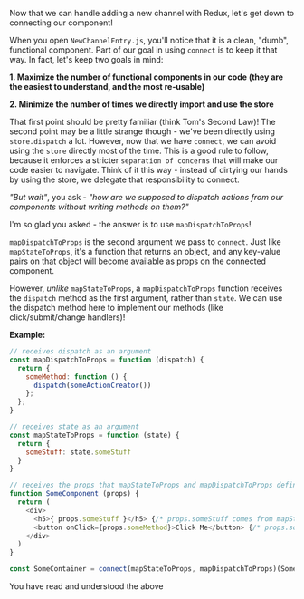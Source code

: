 Now that we can handle adding a new channel with Redux, let's get down to connecting our component!

When you open `NewChannelEntry.js`, you'll notice that it is a clean, "dumb", functional component. Part of our goal in using `connect` is to keep it that way. In fact, let's keep two goals in mind:

**1. Maximize the number of functional components in our code (they are the easiest to understand, and the most re-usable)**

**2. Minimize the number of times we directly import and use the store**

That first point should be pretty familiar (think Tom's Second Law)! The second point may be a little strange though - we've been directly using `store.dispatch` a lot. However, now that we have `connect`, we can avoid using the `store` directly most of the time. This is a good rule to follow, because it enforces a stricter `separation of concerns` that will make our code easier to navigate. Think of it this way - instead of dirtying our hands by using the store, we delegate that responsibility to connect.

*"But wait"*, you ask - *"how are we supposed to dispatch actions from our components without writing methods on them?"*

I'm so glad you asked - the answer is to use `mapDispatchToProps`!

`mapDispatchToProps` is the second argument we pass to `connect`. Just like `mapStateToProps`, it's a function that returns an object, and any key-value pairs on that object will become available as props on the connected component.

However, *unlike* `mapStateToProps`, a `mapDispatchToProps` function receives the `dispatch` method as the first argument, rather than `state`. We can use the dispatch method here to implement our methods (like click/submit/change handlers)!

**Example:**

```js
// receives dispatch as an argument
const mapDispatchToProps = function (dispatch) {
  return {
    someMethod: function () {
      dispatch(someActionCreator())
    };
  };
}

// receives state as an argument
const mapStateToProps = function (state) {
  return {
    someStuff: state.someStuff
  }
}

// receives the props that mapStateToProps and mapDispatchToProps define
function SomeComponent (props) {
  return (
    <div>
      <h5>{ props.someStuff }</h5> {/* props.someStuff comes from mapStateToProps */}
      <button onClick={props.someMethod}>Click Me</button> {/* props.someMethod comes from mapDispatchToProps */}
    </div>
  )
}

const SomeContainer = connect(mapStateToProps, mapDispatchToProps)(SomeComponent);
```

<guide>
You have read and understood the above
</guide>